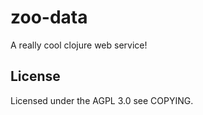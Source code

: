 # zoo-data

A really cool clojure web service!

## License

Licensed under the AGPL 3.0 see COPYING.
